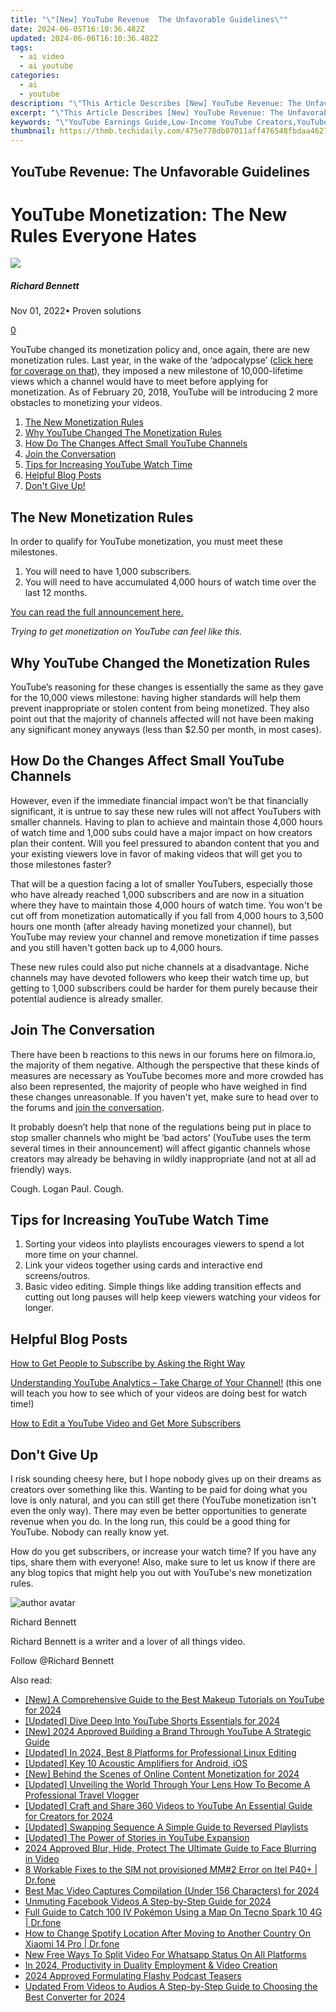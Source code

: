 ```yaml
---
title: "\"[New] YouTube Revenue  The Unfavorable Guidelines\""
date: 2024-06-05T16:10:36.482Z
updated: 2024-06-06T16:10:36.482Z
tags:
  - ai video
  - ai youtube
categories:
  - ai
  - youtube
description: "\"This Article Describes [New] YouTube Revenue: The Unfavorable Guidelines\""
excerpt: "\"This Article Describes [New] YouTube Revenue: The Unfavorable Guidelines\""
keywords: "\"YouTube Earnings Guide,Low-Income YouTube Creators,YouTube Profit Strategies,Income Restrictions on YouTube,Minimalist YouTube Earning,YouTube Revenue Limits,Suboptimal YouTube Money Flows\""
thumbnail: https://thmb.techidaily.com/475e778db07011aff476548fbdaa46272592bc242d2a4144096bc7b432d20837.jpg
---
```


## YouTube Revenue: The Unfavorable Guidelines

# YouTube Monetization: The New Rules Everyone Hates

![](https://images.wondershare.com/filmora/article-images/richard-bennett.jpg)

##### Richard Bennett

 Nov 01, 2022• Proven solutions

[0](#commentsBoxSeoTemplate)

YouTube changed its monetization policy and, once again, there are new monetization rules. Last year, in the wake of the ‘adpocalypse’ ([click here for coverage on that](https://www.filmora.io/community-blog/youtube%E2%80%99s-ad-boycott-and-how-it-probably-won%E2%80%99t-affect-you-201.html)), they imposed a new milestone of 10,000-lifetime views which a channel would have to meet before applying for monetization. As of February 20, 2018, YouTube will be introducing 2 more obstacles to monetizing your videos.

1. [The New Monetization Rules](#newrules)
2. [Why YouTube Changed The Monetization Rules](#why)
3. [How Do The Changes Affect Small YouTube Channels](#smallchannels)
4. [Join the Conversation](#talk)
5. [Tips for Increasing YouTube Watch Time](#tips)
6. [Helpful Blog Posts](#posts)
7. [Don't Give Up!](#dontquit)

## The New Monetization Rules

In order to qualify for YouTube monetization, you must meet these milestones.

 1. You will need to have 1,000 subscribers.
 2. You will need to have accumulated 4,000 hours of watch time over the last 12 months.

 [You can read the full announcement here.](https://youtube-creators.googleblog.com/2018/01/additional-changes-to-youtube-partner.html)

 _Trying to get monetization on YouTube can feel like this._

## Why YouTube Changed the Monetization Rules

YouTube’s reasoning for these changes is essentially the same as they gave for the 10,000 views milestone: having higher standards will help them prevent inappropriate or stolen content from being monetized. They also point out that the majority of channels affected will not have been making any significant money anyways (less than $2.50 per month, in most cases).

## How Do the Changes Affect Small YouTube Channels

However, even if the immediate financial impact won’t be that financially significant, it is untrue to say these new rules will not affect YouTubers with smaller channels. Having to plan to achieve and maintain those 4,000 hours of watch time and 1,000 subs could have a major impact on how creators plan their content. Will you feel pressured to abandon content that you and your existing viewers love in favor of making videos that will get you to those milestones faster?

  That will be a question facing a lot of smaller YouTubers, especially those who have already reached 1,000 subscribers and are now in a situation where they have to maintain those 4,000 hours of watch time. You won't be cut off from monetization automatically if you fall from 4,000 hours to 3,500 hours one month (after already having monetized your channel), but YouTube may review your channel and remove monetization if time passes and you still haven't gotten back up to 4,000 hours.

These new rules could also put niche channels at a disadvantage. Niche channels may have devoted followers who keep their watch time up, but getting to 1,000 subscribers could be harder for them purely because their potential audience is already smaller.

## Join The Conversation

There have been b reactions to this news in our forums here on filmora.io, the majority of them negative. Although the perspective that these kinds of measures are necessary as YouTube becomes more and more crowded has also been represented, the majority of people who have weighed in find these changes unreasonable. If you haven't yet, make sure to head over to the forums and [join the conversation](https://www.filmora.io/forum/).

It probably doesn’t help that none of the regulations being put in place to stop smaller channels who might be ‘bad actors’ (YouTube uses the term several times in their announcement) will affect gigantic channels whose creators may already be behaving in wildly inappropriate (and not at all ad friendly) ways.

Cough. Logan Paul. Cough.

####  

## Tips for Increasing YouTube Watch Time

1. Sorting your videos into playlists encourages viewers to spend a lot more time on your channel.
2. Link your videos together using cards and interactive end screens/outros.
3. Basic video editing. Simple things like adding transition effects and cutting out long pauses will help keep viewers watching your videos for longer.

## Helpful Blog Posts

[How to Get People to Subscribe by Asking the Right Way](https://tools.techidaily.com/wondershare/filmora/download/)

[Understanding YouTube Analytics – Take Charge of Your Channel!](https://www.filmora.io/community-blog/understanding-youtube-analytics-%E2%80%93-take-charge-of-your-channel%21-286.html) (this one will teach you how to see which of your videos are doing best for watch time!)

[How to Edit a YouTube Video and Get More Subscribers](https://www.filmora.io/community-blog/how-to-edit-a-youtube-video-and-get-more-subscribers-281.html)

## Don't Give Up

I risk sounding cheesy here, but I hope nobody gives up on their dreams as creators over something like this. Wanting to be paid for doing what you love is only natural, and you can still get there (YouTube monetization isn't even the only way). There may even be better opportunities to generate revenue when you do. In the long run, this could be a good thing for YouTube. Nobody can really know yet.

How do you get subscribers, or increase your watch time? If you have any tips, share them with everyone! Also, make sure to let us know if there are any blog topics that might help you out with YouTube's new monetization rules.

![author avatar](https://images.wondershare.com/filmora/article-images/richard-bennett.jpg)

Richard Bennett

Richard Bennett is a writer and a lover of all things video.

Follow @Richard Bennett

<span class="atpl-alsoreadstyle">Also read:</span>
<div><ul>
<li><a href="https://facebook-video-share.techidaily.com/new-a-comprehensive-guide-to-the-best-makeup-tutorials-on-youtube-for-2024/"><u>[New] A Comprehensive Guide to the Best Makeup Tutorials on YouTube for 2024</u></a></li>
<li><a href="https://facebook-video-share.techidaily.com/updated-dive-deep-into-youtube-shorts-essentials-for-2024/"><u>[Updated] Dive Deep Into YouTube Shorts Essentials for 2024</u></a></li>
<li><a href="https://facebook-video-share.techidaily.com/new-2024-approved-building-a-brand-through-youtube-a-strategic-guide/"><u>[New] 2024 Approved  Building a Brand Through YouTube  A Strategic Guide</u></a></li>
<li><a href="https://facebook-video-share.techidaily.com/updated-in-2024-best-8-platforms-for-professional-linux-editing/"><u>[Updated] In 2024, Best 8 Platforms for Professional Linux Editing</u></a></li>
<li><a href="https://facebook-video-share.techidaily.com/updated-key-10-acoustic-amplifiers-for-android-ios/"><u>[Updated] Key 10 Acoustic Amplifiers for Android, iOS</u></a></li>
<li><a href="https://facebook-video-share.techidaily.com/new-behind-the-scenes-of-online-content-monetization-for-2024/"><u>[New] Behind the Scenes of Online Content Monetization for 2024</u></a></li>
<li><a href="https://facebook-video-share.techidaily.com/updated-unveiling-the-world-through-your-lens-how-to-become-a-professional-travel-vlogger/"><u>[Updated] Unveiling the World Through Your Lens  How To Become A Professional Travel Vlogger</u></a></li>
<li><a href="https://facebook-video-share.techidaily.com/updated-craft-and-share-360-videos-to-youtube-an-essential-guide-for-creators-for-2024/"><u>[Updated] Craft and Share 360 Videos to YouTube  An Essential Guide for Creators for 2024</u></a></li>
<li><a href="https://facebook-video-share.techidaily.com/updated-swapping-sequence-a-simple-guide-to-reversed-playlists/"><u>[Updated] Swapping Sequence  A Simple Guide to Reversed Playlists</u></a></li>
<li><a href="https://facebook-video-share.techidaily.com/updated-the-power-of-stories-in-youtube-expansion/"><u>[Updated] The Power of Stories in YouTube Expansion</u></a></li>
<li><a href="https://ai-vdieo-software.techidaily.com/2024-approved-blur-hide-protect-the-ultimate-guide-to-face-blurring-in-video/"><u>2024 Approved Blur, Hide, Protect The Ultimate Guide to Face Blurring in Video</u></a></li>
<li><a href="https://howto.techidaily.com/8-workable-fixes-to-the-sim-not-provisioned-mm2-error-on-itel-p40plus-drfone-by-drfone-fix-android-problems-fix-android-problems/"><u>8 Workable Fixes to the SIM not provisioned MM#2 Error on Itel P40+ | Dr.fone</u></a></li>
<li><a href="https://remote-screen-capture.techidaily.com/best-mac-video-captures-compilation-under-156-characters-for-2024/"><u>Best Mac Video Captures Compilation (Under 156 Characters) for 2024</u></a></li>
<li><a href="https://facebook-videos.techidaily.com/unmuting-facebook-videos-a-step-by-step-guide-for-2024/"><u>Unmuting Facebook Videos  A Step-by-Step Guide for 2024</u></a></li>
<li><a href="https://android-pokemon-go.techidaily.com/full-guide-to-catch-100-iv-pokemon-using-a-map-on-tecno-spark-10-4g-drfone-by-drfone-virtual-android/"><u>Full Guide to Catch 100 IV Pokémon Using a Map On Tecno Spark 10 4G | Dr.fone</u></a></li>
<li><a href="https://fake-location.techidaily.com/how-to-change-spotify-location-after-moving-to-another-country-on-xiaomi-14-pro-drfone-by-drfone-virtual-android/"><u>How to Change Spotify Location After Moving to Another Country On Xiaomi 14 Pro | Dr.fone</u></a></li>
<li><a href="https://ai-editing-video.techidaily.com/new-free-ways-to-split-video-for-whatsapp-status-on-all-platforms/"><u>New Free Ways To Split Video For Whatsapp Status On All Platforms</u></a></li>
<li><a href="https://youtube-help.techidaily.com/in-2024-productivity-in-duality-employment-and-video-creation/"><u>In 2024, Productivity in Duality  Employment & Video Creation</u></a></li>
<li><a href="https://some-techniques.techidaily.com/2024-approved-formulating-flashy-podcast-teasers/"><u>2024 Approved  Formulating Flashy Podcast Teasers</u></a></li>
<li><a href="https://video-creation-software.techidaily.com/updated-from-videos-to-audios-a-step-by-step-guide-to-choosing-the-best-converter-for-2024/"><u>Updated From Videos to Audios A Step-by-Step Guide to Choosing the Best Converter for 2024</u></a></li>
</ul></div>

<ins class="adsbygoogle"
      style="display:block"
      data-ad-client="ca-pub-7571918770474297"
      data-ad-slot="8358498916"
      data-ad-format="auto"
      data-full-width-responsive="true"></ins>